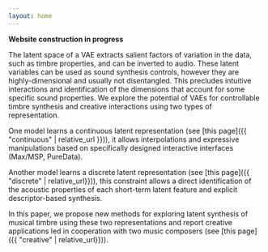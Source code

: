```yaml
---
layout: home
---
```


**Website construction in progress**

The latent space of a VAE extracts salient factors of variation in the data, such as timbre properties, and can be inverted to audio. These latent variables can be used as sound synthesis controls, however they are highly-dimensional and usually not disentangled. This precludes intuitive interactions and identification of the dimensions that account for some specific sound properties. We explore the potential of VAEs for controllable timbre synthesis and creative interactions using two types of representation.

One model learns a continuous latent representation (see [this page]({{ "continuous" | relative_url }})), it allows interpolations and expressive manipulations based on specifically designed interactive interfaces (Max/MSP, PureData).

Another model learns a discrete latent representation (see [this page]({{ "discrete" | relative_url}})), this constraint allows a direct identification of the acoustic properties of each short-term latent feature and explicit descriptor-based synthesis.

In this paper, we propose new methods for exploring latent synthesis of musical timbre using these two representations and report creative applications led in cooperation with two music composers (see [this page]({{ "creative" | relative_url}})).
